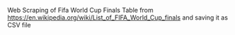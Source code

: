 Web Scraping of Fifa World Cup Finals Table from https://en.wikipedia.org/wiki/List_of_FIFA_World_Cup_finals and saving it as CSV file
